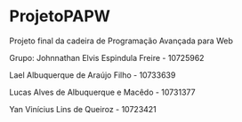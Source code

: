 # ProjetoPAPW
Projeto final da cadeira de Programação Avançada para Web


Grupo:
  Johnnathan Elvis Espindula Freire - 10725962
  
  Lael Albuquerque de Araújo Filho  - 10733639
  
  Lucas Alves de Albuquerque e Macêdo - 10731377
  
  Yan Vinícius Lins de Queiroz  - 10723421
